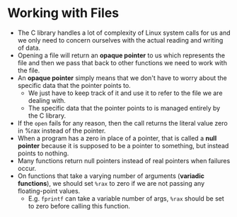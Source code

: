 # Working with Files

- The C library handles a lot of complexity of Linux system calls for us and we only need to concern ourselves with the actual reading and writing of data.
- Opening a file will return an **opaque pointer** to us which represents the file and then we pass that back to other functions we need to work with the file.
- An **opaque pointer** simply means that we don't have to worry about the specific data that the pointer points to.
  - We just have to keep track of it and use it to refer to the file we are dealing with.
  - The specific data that the pointer points to is managed entirely by the C library.
- If the `open` fails for any reason, then the call returns the literal value zero in %rax instead of the pointer.
- When a program has a zero in place of a pointer, that is called a **null pointer** because it is supposed to be a pointer to something, but instead points to nothing.
- Many functions return null pointers instead of real pointers when failures occur.
- On functions that take a varying number of arguments (**variadic functions**), we should set `%rax` to zero if we are not passing any floating-point values.
  - E.g. `fprintf` can take a variable number of args, `%rax` should be set to zero before calling this function.